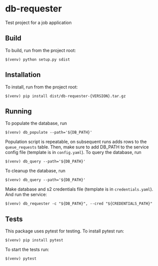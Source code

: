 db-requester
============

Test project for a job application

## Build

To build, run from the project root:
```
$(venv) python setup.py sdist
```

## Installation

To install, run from the project root:
```
$(venv) pip install dist/db-requester-{VERSION}.tar.gz
```

## Running
To populate the database, run
```
$(venv) db_populate --path='${DB_PATH}'
```
Population script is repeatable, on subsequent runs adds rows to the `queue_requests` table.
Then, make sure to add DB_PATH to the service config file (template is in `config.yaml`).
To query the database, run
```
$(venv) db_query --path='${DB_PATH}'
```
To cleanup the database, run
```
$(venv) db_query --path='${DB_PATH}'
```
Make database and s2 credentials file (template is in `credentials.yaml`).
And run the service:
```
$(venv) db_requester -c "${DB_PATH}", --cred "${CREDENTIALS_PATH}"
```

## Tests
This package uses pytest for testing.
To install pytest run:
```
$(venv) pip install pytest
```
To start the tests run:
```
$(venv) pytest
```

